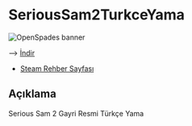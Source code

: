 # SeriousSam2TurkceYama
![OpenSpades banner](https://steamuserimages-a.akamaihd.net/ugc/776243048948960700/44F206684F4EEA129C13058E1D918748E41CA670/)

--> [İndir](https://github.com/Darkbloodking00/SeriousSam2TurkceYama/releases)
- [Steam Rehber Sayfası](https://steamcommunity.com/sharedfiles/filedetails/?id=1276710601)
## Açıklama

 Serious Sam 2 Gayri Resmi Türkçe Yama
 

